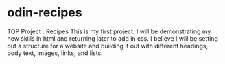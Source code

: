 # odin-recipes
TOP Project : Recipes
This is my first project. I will be demonstrating my new skills in html and returning later to add in css. I believe I will be setting out a structure for a website and building it out with different headings, body text, images, links, and lists.